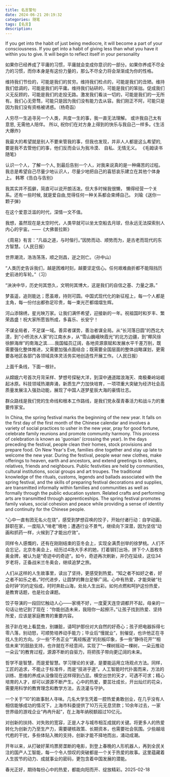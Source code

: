 ```yaml
---
title: 名言警句
date: 2024-06-21 20:19:32
categories: 随笔
tags: [名言]
description: 
---
```

If you get into the habit of just being mediocre, it will become a part of your consciousness. If you get into a habit of giving less than what you have it within you to give. It will begin to reflect itself in your personality

如果你已经养成了平庸的习惯，平庸就会变成你意识的一部分。如果你养成不尽全力的习惯，而你本身是有这份力量的，那么不尽全力将会渐渐成为你的性格。

维持我们节俭的，可能是我们的贫穷。维持我们检点的，可能是我们的丑陋。维持我们低调的，可能是我们的平庸。维持我们钻研的，可能是我们的笨拙。促成我们义无反顾的，可能是我们的走投无路。激发我们看淡一切的，可能是我们的一无所有。我们心无旁骛，可能只是因为我们没有能力去从容。我们刚正不阿，可能只是因为我们没有资格被诱惑。（杨奇函）

人穷尽一生追寻另一个人类，共度一生的事，我一直无法理解。
或许我自己太有意思, 无需他人陪伴。
所以, 祝你们在对方身上得到的快乐与我自己一样多。《生活大爆炸》

我最大的希望就是别人不要来管我的事，但我也发现，并非人人都是这么希望的,要是我不去管他们的事，他们反而会认为我冷漠、 自私、无情无义。
《毛姆读书随笔》


认识一个人，了解一个人, 到最后告别一个人，对我来说真的是一种痛苦的过程。我总是希望自己尽量少地认识人，尽量少地把自己的喜怒哀乐建立在其他个体身上。
韩寒《告白与告别》


我其实并不孤僻，简直可以说开朗活泼。但大多时候我很懒， 懒得经营一个关系。还有一些时候, 就是爱自由,觉得任何一种关系都会束缚自己。
刘瑜《送你一颗子弹》

在这个爱意泛滥的时代，深情一文不值。

我想，虽然现在是太空时代，人类早就可以坐太空船去月球，但永远无法探索别人内心的宇宙。——《大佛普拉斯》

《周易》有言：“凡益之道，与时偕行。”因势而动、顺势而为，是古老而现代的东方智慧。（人民日报）

世界潮流，浩浩荡荡，顺之则昌，逆之则亡。（孙中山）

“人类历史告诉我们，越是困难时刻，越要坚定信心。任何艰难曲折都不能阻挡历史前进的车轮。”（习）

“泱泱中华，历史何其悠久，文明何其博大，这是我们的自信之基、力量之源。”

梦虽遥，追则能达；愿虽艰，持则可圆。中国式现代化的新征程上，每一个人都是主角，每一份付出都弥足珍贵，每一束光芒都熠熠生辉。

河山添锦绣，星光映万家。让我们满怀希望，迎接新的一年。祝祖国时和岁丰、繁荣昌盛！祝大家所愿皆所成，多喜乐、长安宁！

不谋全局者，不足谋一域。善弈者谋势，善治者谋全局。从“长河落日圆”的西北大漠，到“小桥流水人家”的江南水乡，从“雪山巍峨映霞光”的北方边疆，到“椰风徐徐醉海岸”的南海之滨……我国幅员辽阔，各地资源禀赋和发展水平千差万别，既需要强化整体推进，又需要加强点面结合；既需要全国层面的整体战略谋划，更需要各地区各部门各领域具体灵活务实地创造性开展工作。（人民日报）

上面千条线，下面一根针。

从嫦娥六号首次月背采样、梦想号探秘大洋，到深中通道踏浪海天、南极秦岭站崛起冰原。科技领域热潮奔涌，新质生产力加快培育，一项项重大突破为经济社会高质量发展注入强劲动能，展现了中国人逐梦星辰大海的豪情壮志。

群众路线是我们党的生命线和根本工作路线，是我们党永葆青春活力和战斗力的重要传家宝。

In China, the spring festival marks the beginning of the new year. It falls on the first day of the first month of the Chinese calendar and involves a variety of social practices to usher in the new year, pray for good fortune, celebrate family reunions and promote community harmony. This process of celebration is known as 'guonian' (crossing the year). In the days preceding the festival, people clean their homes, stock provisions and prepare food. On New Year's Eve, families dine together and stay up late to welcome the new year. During the festival, people wear new clothes, make offerings to heaven, earth and ancestors, and extend greetings to elders, relatives, friends and neighbours. Public festivities are held by communities, cultural institutions, social groups and art troupes. The traditional knowledge of the rituals, customs, legends and ballads associated with the spring festival, and the skills of preparing festival decorations and supplies, are transmitted informally within families and communities as well as formally through the public education system. Related crafts and performing arts are transmitted through apprenticeships. The spring festival promotes family values, social cohesion and peace while providing a sense of identity and continuity for the Chinese people.

“心中一直有团无名火在烧”，感受到梦想召唤的饺子，开始付诸行动：自学动画，辞职在家，一度陷入“啃老”境地；遭遇行业不景气，继续向下深潜，因为坚信“动画和抓药一样，火候到了才能出疗效”。

同样令人感慨的，还有在刚刚结束的亚冬会上，实现全满贯创举的徐梦桃。人们不会忘记，北京冬奥会上，经历过4场大手术的她，打着钢钉出场，拼下个人首枚冬奥金牌，被认为是“奇迹中的奇迹”。如今，奇迹再次刷新，并仍在延续，这位34岁老将，正备战米兰冬奥会，继续追梦之旅。

人们从这样的人生故事里，读出了坚持，更感受到热爱。“知之者不如好之者，好之者不如乐之者。”时代进步，让圆梦的舞台足够广阔。心中有热爱，才能突破“社会时钟”的约定俗成，时时奔赴山海，处处人生出彩。如何点燃和呵护这份热爱，是教育话题，也是社会课题。

饺子导演的一段回忆触动人心——家境不好，一度夏天连空调都开不起，母亲的一句话让他记到了现在：“你能创造未来，我陪你一起擦汗。”让孩子找到热爱、坚持所爱，应该是家庭教育的重要内容。

孩子趴在地上看昆虫，别嫌脏，请呵护那份对大自然的好奇心；孩子把电器拆得七零八落，别动怒，可顺势培养动手能力；毕业后“慢就业”，别催促，也许他正在寻找人生的方向。少一些“不务正业”“离经叛道”的刻板印象，多一些“静待花开”“相信未来”的鼓励支持，也许就在不经意间，实现了“一棵树摇动一棵树，一朵云推动一朵云”的教育过程，源源不断的自驱力，将把孩子带向更辽阔的未来。

哲学不是智慧，而是爱智慧。学习理论的关键，是要能运用立场观点方法。同样，工匠的追求，不能止于标准件，而是“技进乎道”。人工智能时代扑面而来，方法的训练、思维的养成从没像现在这样得到凸显。横空出世的天才，可遇不可求；精心培育的人才，却可以源源不断产生。心中的热爱，要茁壮成长，开出灿烂的花朵，需要用科学的教育理念和教学方法，去浇灌与守护。

一个关于“10”的故事耐人寻味。几名大学生凭着一腔热爱勇敢创业，在几乎没有人相信能够成功的情况下，上海市科委提供了10万元无息贷款；10余年过去，一家世界级的游戏企业“冉冉升起”，在上海年纳税额超过10亿元。

对创新的扶持、对失败的宽容，正是人才与城市相互成就的关键。将更多人的热爱转化为创新力乃至生产力，需要硬核政策、长期资本，也需要社会氛围。少些越俎代庖的干扰，多些体贴入微的支持，创新才能不择地而出，涌动成潮。

开年以来，从打破好莱坞票房垄断的电影，到登上春晚的人形机器人，再到全民关注的国产人工智能，每一个令人惊叹的突破都是一个关于热爱的故事。这里蕴藏着人生拔节的动力、成就事业的密码，更包含着中国发展的潜能。

春光正好，期待每份心中的热爱，都能向阳而开、绽放精彩。2025-02-18